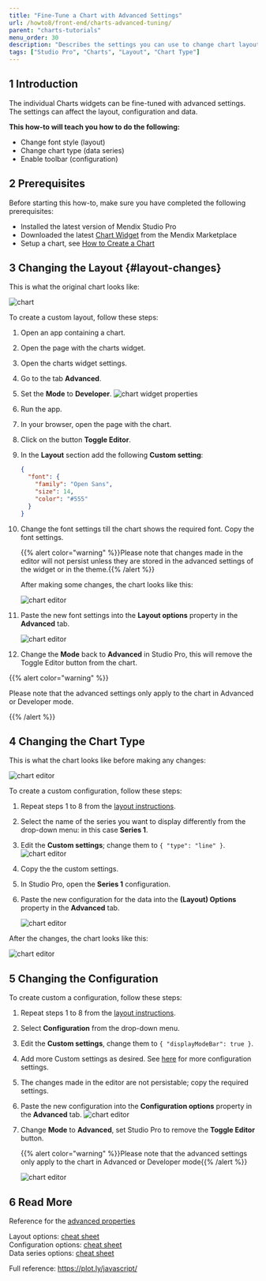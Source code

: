 ```yaml
---
title: "Fine-Tune a Chart with Advanced Settings"
url: /howto8/front-end/charts-advanced-tuning/
parent: "charts-tutorials"
menu_order: 30
description: "Describes the settings you can use to change chart layouts and types"
tags: ["Studio Pro", "Charts", "Layout", "Chart Type"]
---
```


## 1 Introduction

The individual Charts widgets can be fine-tuned with advanced settings. The settings can affect the layout, configuration and data.

**This how-to will teach you how to do the following:**  

* Change font style (layout)
* Change chart type (data series)
* Enable toolbar (configuration)

## 2 Prerequisites

Before starting this how-to, make sure you have completed the following prerequisites:

* Installed the latest version of Mendix Studio Pro
* Downloaded the latest [Chart Widget](/appstore/widgets/charts/) from the Mendix Marketplace
* Setup a chart, see [How to Create a Chart](/howto8/front-end/charts-basic-create/)

## 3 Changing the Layout {#layout-changes}

This is what the original chart looks like:

![chart](/attachments/howto8/front-end/charts-tutorials/charts-advanced-tuning/charts-toggle-editor.png)

To create a custom layout, follow these steps:

1. Open an app containing a chart.
2. Open the page with the charts widget.
3. Open the charts widget settings.
4. Go to the tab **Advanced**.
5. Set the **Mode** to **Developer**.
    ![chart widget properties](/attachments/howto8/front-end/charts-tutorials/charts-advanced-tuning/charts-widget-properties-advanced.png)
6. Run the app.
7. In your browser, open the page with the chart.
8. Click on the button **Toggle Editor**.
9. In the **Layout** section add the following **Custom setting**:

    ```json
    {
      "font": {
        "family": "Open Sans",
        "size": 14,
        "color": "#555"
      }
    }
    ```
10. Change the font settings till the chart shows the required font. Copy the font settings.

    {{% alert color="warning" %}}Please note that changes made in the editor will not persist unless they are stored in the advanced settings of the widget or in the theme.{{% /alert %}}

    After making some changes, the chart looks like this:

    ![chart editor](/attachments/howto8/front-end/charts-tutorials/charts-advanced-tuning/charts-toggle-editor-open.png)

11. Paste the new font settings into the **Layout options** property in the **Advanced** tab.

    ![chart editor](/attachments/howto8/front-end/charts-tutorials/charts-advanced-tuning/charts-widget-properties-advanced-layout.png)

12. Change the **Mode** back to **Advanced** in Studio Pro, this will remove the Toggle Editor button from the chart.  

{{% alert color="warning" %}}

Please note that the advanced settings only apply to the chart in Advanced or Developer mode.

{{% /alert %}}

## 4 Changing the Chart Type

This is what the chart looks like before making any changes:

![chart editor](/attachments/howto8/front-end/charts-tutorials/charts-advanced-tuning/charts-widget-bar.png)

To create a custom configuration, follow these steps:

1. Repeat steps 1 to 8 from the [layout instructions](#layout-changes).
2. Select the name of the series you want to display differently from the drop-down menu: in this case **Series 1**.
3. Edit the **Custom settings**; change them to `{ "type": "line" }`.
    ![chart editor](/attachments/howto8/front-end/charts-tutorials/charts-advanced-tuning/charts-widget-bar-line-combination.png)
4. Copy the the custom settings.
5. In Studio Pro, open the **Series 1** configuration.
6. Paste the new configuration for the data into the **(Layout) Options** property in the **Advanced** tab.

    ![chart editor](/attachments/howto8/front-end/charts-tutorials/charts-advanced-tuning/charts-widget-bar-line-combination-properties.png)

After the changes, the chart looks like this:

![chart editor](/attachments/howto8/front-end/charts-tutorials/charts-advanced-tuning/charts-widget-bar-line-combination-result.png)

## 5 Changing the Configuration 

To create custom a configuration, follow these steps:

1. Repeat steps 1 to 8 from the [layout instructions](#layout-changes).
2. Select **Configuration** from the drop-down menu.
3. Edit the **Custom settings**, change them to `{ "displayModeBar": true }`.
4. Add more Custom settings as desired. See [here](https://plot.ly/javascript/configuration-options/) for more configuration settings.
5. The changes made in the editor are not persistable; copy the required settings.
6. Paste the new configuration into the **Configuration options** property in the **Advanced** tab.
    ![chart editor](/attachments/howto8/front-end/charts-tutorials/charts-advanced-tuning/charts-widget-properties-advanced-config.png)
7. Change **Mode** to **Advanced**, set Studio Pro to remove the **Toggle Editor** button.

    {{% alert color="warning" %}}Please note that the advanced settings only apply to the chart in Advanced or Developer mode{{% /alert %}}

    ![chart editor](/attachments/howto8/front-end/charts-tutorials/charts-advanced-tuning/charts-config-toolbar.png)

## 6 Read More

Reference for the [advanced properties](/refguide8/charts-configuration/#advanced)

Layout options: [cheat sheet](/refguide8/charts-advanced-cheat-sheet/#layout-all)  
Configuration options: [cheat sheet](/refguide8/charts-advanced-cheat-sheet/#config-options)  
Data series options: [cheat sheet](/refguide8/charts-advanced-cheat-sheet/#data-series)  

Full reference: https://plot.ly/javascript/
